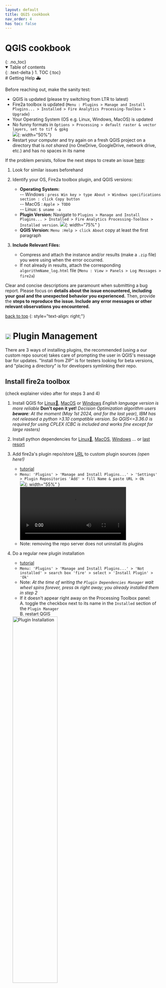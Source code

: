 ```yaml
---
layout: default
title: QGIS cookbook
nav_order: 4
has toc: false
---
```

<h1>
QGIS cookbook
</h1>
{: .no_toc}
<details open markdown="block">
  <summary>
    Table of contents
  </summary>
  {: .text-delta }
1. TOC
{:toc}
</details>
# Getting Help 🚑

Before reaching out, make the sanity test:
* QGIS is updated (please try switching from LTR to latest)
* Fire2a toolbox is updated (`Menu : Plugins > Manage and Install Plugins... > Installed > Fire Analytics Processing-Toolbox > Upgrade`)
* Your Operating System (OS e.g. Linux, Windows, MacOS) is updated
* No funny formats in `Options > Processing > default raster & vector layers, set to tif & gpkg`  
    ![](img/qgis_set_default_formats.png){: width="50%"}
* Restart your computer and try again on a fresh QGIS project on a directory that is *not shared* (no OneDrive, GoogleDrive, network drive, etc.) and has no spaces in its name

If the problem persists, follow the next steps to create an issue [here](https://github.com/fire2a/fire-analytics-qgis-processing-toolbox-plugin/issues): 

1. Look for similar issues beforehand

2. Identify your OS, Fire2a toolbox plugin, and QGIS versions:
   - **Operating System:**  
       -- Windows : `press Win key > type About > Windows specifications section : click Copy button`  
       -- MacOS : `Apple > TODO`  
       -- Linux: `$ uname -a`
   - **Plugin Version:** Navigate to `Plugins > Manage and Install Plugins... > Installed > Fire Analytics Processing-Toolbox > Installed version`. 
  ![](img/plugins_version.png){: width="75%" }
   - **QGIS Version:** `Menu :Help > click About` copy at least the first paragraph
  
3. **Include Relevant Files:**
   - Compress and attach the instance and/or results (make a `.zip` file) you were using when the error occurred.
   - If not already in results, attach the corresponding `algorithmName_log.html` file (`Menu : View > Panels > Log Messages > fire2a`)
  
Clear and concise descriptions are paramount when submitting a bug report. Please focus on **details about the issue encountered, including your goal and the unexpected behavior you experienced.** Then, provide the **steps to reproduce the issue. Include any error messages or other relevant observations you encountered.**

<a href="#top">back to top</a>
{: style="text-align: right;"}

# <img src="../assets/qgis-favicon.ico"  alt='icon-missing' style="height: 18px"> Plugin Management

There are 3 ways of installing plugins, the recommended (using a our custom repo source) takes care of prompting the user in QGIS's message bar for updates. "Install from ZIP" is for testers looking for beta versions, and "placing a directory" is for developers symlinking their repo.

## Install fire2a toolbox
(check explainer video after for steps 3 and 4)
1. Install QGIS for [Linux🗽](#linux-), [MacOS](#macos-) or [Windows](#windows-)
   _English language version is more reliable_
   __Don't open it yet!__
   _Decision Optimization algorithm users __beware__: At the moment (May 1st 2024, and for the last year), IBM has not released a python >3.10 compatible version. So QGIS<=3.36.0 is required for using CPLEX (CBC is included and works fine except for large rasters)_
2. Install python dependencies for [Linux🗽](#python), [MacOS](#python-1), [Windows](#python-2) ... or [last resort](forcing-python-requirements.html)
3. Add fire2a's plugin repo/store [URL][toolbox-server] to custom plugin sources *(open here!)*
   * [tutorial][custom]
   * `Menu: 'Plugins' > 'Manage and Install Plugins...' > 'Settings' > Plugin Repositories 'Add' > fill Name & paste URL > Ok`<br>
     ![](img/tldr_add_plugin_source.png){: width="55%" }<br>
     <a name="anchor"> </a>
     <video controls loop style="width: 75%;">
       <source src="img/install_plugin_server.mp4" type="video/mp4">
       Your browser does not support the video tag.
     </video>
   * Note: removing the repo server does not uninstall its plugins

4. Do a regular new plugin installation
   * [tutorial][new plugin]
   * `Menu: 'Plugins' > 'Manage and Install Plugins...' > 'Not installed' > search box 'fire' > select > 'Install Plugin' > 'Ok'`
   * Note: *At the time of writing the `Plugin Dependencies Manager` wait wheel spins forever, press `Ok` right away; you already installed them in step 2*
   * If it doesn't appear right away on the Processing Toolbox panel:<br>
         A. toggle the checkbox next to its name in the `Installed` section of the `Plugin Manager`<br>
         B. restart QGIS<br>
   <img src="img/tldr_install_plugin.png" style="width: 55%;" alt="Plugin Installation">
   <video controls loop style="width: 95%;">
         <source src="img/install_fire2a_toolbox.mp4" type="video/mp4">
         Your browser does not support the video tag.
   </video>

<a href="#top">back to top</a>
{: style="text-align: right;"}

## Other options
### Install from ZIP
1. Browse to:
* [releases](https://github.com/fire2a/fire-analytics-qgis-processing-toolbox-plugin/releases)
* [latest release](https://github.com/fire2a/fire-analytics-qgis-processing-toolbox-plugin/releases/latest)
2. Download a release from a tag section, in the Assets part, it looks like `fireanalyticstoolbox_v1818.5.5-beta.zip`
3. `Menu: 'Plugins' > 'Manage and Install Plugins...' > 'Install from ZIP' > '...' > 'Install Plugin'` (also dropping the zip into the input works)

### Place a folder
Download & unzip a release from the repo [toolbox-releases] or sample [release](https://github.com/fdobad/qgis-processingplugin-template/releases) sections.

For example, unzip `example_plugin_v1.2.3.zip`, inside, a folder named `example_plugin` must be moved to: 
```
# linux (symbolic link it!)
~/.local/share/QGIS/QGIS3/profiles/default/python/plugins/example_plugin
# macos
~/Library/Application Support/QGIS/QGIS3/profiles/default/python/plugins/example_plugin
# windows
%APPDATA%\QGIS\QGIS3\profiles\default\python\plugins\example_plugin
```

<a href="#top">back to top</a>
{: style="text-align: right;"}

## Must have plugins!

<img src="https://plugins.qgis.org/media/cache/be/d4/bed435e6a44e6d32cebb7e3af2f584ce.png"  alt='icon-missing' style="height: 16px">
: [Save All](https://plugins.qgis.org/plugins/SaveAllScript/), choose a location, name a new directory, done! everything gets written to disk, never worry again about temp folders or in memory layers!

<img src="https://plugins.qgis.org/media/cache/ee/38/ee380afa16e4be33e53defd07b8d6ccc.png"  alt='icon-missing' style="height: 16px">
: [Serval](https://plugins.qgis.org/plugins/Serval/), Modify your rasters as if you were using paint!

<img src="https://plugins.qgis.org/media/cache/b1/4b/b14beb4a67135e9ebf4cbdfbc2a206dc.png"  alt='icon-missing' style="height: 16px">
: [IPyConsole](https://plugins.qgis.org/plugins/IPyConsole/), "No offense, but QGIS python console just sucks." ([sic](https://www.itopen.it/qgis-and-ipython-the-definitive-interactive-console/#comment-140751)) [documentation](http://www.itopen.it/qgis-and-ipython-the-definitive-interactive-console/), [fix to use latest qtconsole](https://github.com/elpaso/qgis-ipythonconsole/compare/master...fdobad:qgis-ipythonconsole:master)

<img src="https://plugins.qgis.org/media/cache/0f/ac/0faca0282837983e3b2cad151c05844e.png"  alt='icon-missing' style="height: 16px">
: [Plugin Reloader](https://plugins.qgis.org/plugins/plugin_reloader/), If a plugin starts misbehaving easier to reload it than to restart QGIS

<img src="https://plugins.qgis.org/media/cache/e5/09/e5090f072bef93fb4344067026148210.png"  alt='icon-missing' style="height: 16px">
: [Plugin Builder](https://plugins.qgis.org/plugins/pluginbuilder3), Jumpstart your plugin development!

<a href="#top">back to top</a>
{: style="text-align: right;"}

## Install/Update troubleshoot
Sometimes after an update, the plugin doesn't appear on the Processing Toolbox panel: Reload it by pressing on the checkbox next to its name in the `Installed` section of the `Plugin Manager` or restart QGIS.

<video controls loop style="width: 95%;">
  <source src="./img/checkbox_refresh_reloads_plugin.mp4" type="video/mp4">
  Your browser does not support the video tag.
</video>
<a href="#top">back to top</a>
{: style="text-align: right;"}

# Linux 🗽
## QGIS install
* On Debian getting the Long Term Release is easy as: 
    * Gnome: `Super (or Meta) Key > type 'QGIS' > Click 'Install' on the Software app dialog`
    * Synaptic: search for qgis, click install
    * Terminal: `sudo apt install qgis qgis-plugin-grass`
* Getting the Latest Release on Debian: add QGIS [apt source](https://qgis.org/en/site/forusers/alldownloads.html#debian-ubuntu)
* [Other distributions](https://qgis.org/en/site/forusers/alldownloads.html#linux)

<a id="linux-python-environment"></a>
## Python

{: .warning}
`sudo pip` is insecure and may break your system!

{: .info}
expert tl;dr: `-m venv --system-site-packages -r` [requirements.txt], [requirements.dev.txt]

### setup a virtual environment
Handle separate dependencies but share system packages because installing QGIS brings addional packages through `python3-qgis` that binds c binaries such as GDAL.
1. Download [requirements.txt] list (2ndary clicking the link and Save Link As...)
2. Open a terminal
```bash
# good practice: a directory to keep all venvs 
mkdir -p ~/pyenv
# recommended: name this venv qgis
python3 -m venv --system-site-packages ~/pyenv/qgis
# activate it
$ source ~/pyenv/qgis/bin/activate
# from activated venv, upgrade tools
(qgis) $ python -m pip install --upgrade pip wheel setuptools
# install requirements (check where you saved it)
(qgis) $ pip install -r ~/Downloads/requirements.txt 
# related bug: matplotlib can't find qt backend
(qgis) $ pip install --upgrade matplotlib
```

### usage: activate venv, launch qgis
```bash
$ source ~/pyenv/qgis/bin/activate
(qgis) $ qgis
```

### handy terminal aliases
```bash
# appending to .bashrc:
echo 'alias pyqgis="source ~/pyenv/qgis/bin/activate"'>>~/.bashrc
echo 'alias myqgis="source ~/pyenv/qgis/bin/activate && qgis"'>>~/.bashrc
# NOTE: must source bashrc for aliases to work
$ source ~/.bashrc
# NOTE: or restart same shell (every time a bash terminal is launched it gets sourced)
$ bash 
# first alias: to activate venv
$ pyqgis
# second alias: to launch with venv activated
$ myqgis
```

### activated ~~icon~~ desktop environment launcher

{: .success}
Avoid `ModuleNotFoundError` when QGIS starts from the default launcher or associated (i.e. Open with) files (e.g., .shp, .gpkg), by activating the venv before starting QGIS

To do this, edit the QGIS ~~icon~~ launcher. Some Desktop Environments (xfce, gnome?) allow editing the launcher by 2ndary clicking on the QGIS icon; then edit the launch command on the displayed menu:
```bash
# From
Exec=qgis %F
# To
Exec=bash -c 'source ~/pyenv/qgis/bin/activate && qgis %F'

# It's the same as editing this file 
~/.local/share/applications/org.qgis.qgis.desktop

# If not found on your user's files it's on system launchers, copy it:
cp /usr/share/applications/org.qgis.qgis.desktop ~/.local/share/applications/.
# then edit
```
### other useful locations
```bash
# user plugin directory
~/.local/share/QGIS/QGIS3/profiles/default/python/plugins/fireanalyticstoolbox
# processing plugin directory
/usr/share/qgis/python/plugins/processing
```

<a href="#top">back to top</a>
{: style="text-align: right;"}

# MacOS 💰
## QGIS Install
Download it [here](https://qgis.org/en/site/forusers/download.html#mac) also read the instruction to not get security blocked at startup.
## Python
This QGIS version includes its own python, so be careful to use it instead of systems's python
```zsh
# optional or pro: be extra careful confirming is the right python
# these are not the same:
% ./python3 -c "import sys;print(sys.prefix)"
% python3 -c "import sys;print(sys.prefix)"
```

### installing requirements
1. Download [requirements.txt] list (2ndary clicking the link and Save Link As...)
2. Open a terminal
```zsh
# go to QGIS python location
% cd /Applications/QGIS.app/Contents/MacOS/bin
# install into qgis python environment
% ./python3 -m pip install -r ~/Downloads/requirements.txt
# matplotlib bug: can't find qt_backend
% ./python3 -m pip install --upgrade matplotlib
```

### other useful locations
```zsh
# user plugin folder
~/Library/Application\ Support/QGIS/QGIS3/profiles/default/python/plugins/fireanalyticstoolbox
# python location
/Applications/QGIS.app/Contents/MacOS/bin
```

<a href="#top">back to top</a>
{: style="text-align: right;"}

# Windows 💩™
## QGIS Install
A. Web install [link](https://qgis.org/en/site/forusers/download.html#windows), there are 3 flavors:
- Latest version is recommended
- LTR works with some issues
- OSGeo4W Network Installer can be upgraded in place

B. "Terminal" install
0. Using `winget` cli, if not available, activate it in Microsoft Store
1. Open a "privileged terminal", e.g. On your keyboard press the 'Win' button > type 'cmd' > 2dary click on the app > Click 'Run as administrator'
2. Input `winget install -e --id OSGeo.QGIS --scope machine` (`--scope machine` option is recommended to making launcher icons for all users)
3. Follow on screen instructions (all defaults are ok)

<a id="windows-python-environment"></a>
## Python
Windows version of QGIS comes bundled with its own python, a special launcher must be used to access it
### installing requirements
1. Download [requirements.txt] list (2ndary clicking the link and Save Link As...)
2. Activate QGIS python by starting `OSGeo4W Shell` app `Win button > type OSGeo > select & click` to launch a CMD terminal 
3. Type `pip install -r "%USERPROFILE%\Downloads\requirements.txt"` press Enter. (Adjust the path as needed, on Windows 11 you can select the file with the secondary button then click 'Copy path', use 2ndary click to paste into CMD terminal)

<video controls loop style="width: 95%;">
  <source src="img/install_win_pip_requirements.mp4" type="video/mp4">
  Your browser does not support the video tag.
</video>

If you couldn't understand last 2 steps, try the [last resort](forcing-python-requirements.html) solution.

__All ready!__

__Except__ if you'll be running our _Decision Optimization algorithms, specially on big rasters_; then the next two steps are required to use CPLEX as a MIP solver from within QGIS.

<a href="#top">back to top</a>
{: style="text-align: right;"}

### make it writable
Recommended for machines with a single user, or to share modifications to the environment to all users (explainer video after)

Also to integrate a local cplex install with QGIS python environment (see our decision optimization algorithms)

1. Open QGIS install folder, open the `bin` folder
    - probably: `C:\Program Files\QGIS 3.45.6\bin` (adjust version)
    - surely: `Win button > type QGIS > 2ndary click > Open file location > 2ndary click > Open file location > click 'bin' folder`
2. Select `Python39` (check same version), properties, security, ... full control for user.

<video controls loop style="width: 95%;">
  <source src="./img/qgis_windows_single_user.mp4" type="video/mp4">
  Your browser does not support the video tag.
</video>

Also on the video, a success install of qtconsole being installed on `Program Files\Qgis` and not on user's `%APPDATA%` path, meaning success in making the python environment writable

### setup CPLEX solver 

__At the moment (May 1st 2024, and for the last year), IBM has not released a python >3.10 compatible version. So QGIS<=3.36.0 is required.__  

0. Make your QGIS python environment writable by users (see previous section)
1. Download and install the CPLEX solver from IBM's website (tested with CPLEX_Studio2211)
2. Open OSGeo4W Shell as administrator
3. Execute changing directory to the CPLEX install location, python folder, then run setup.py with the install argument:
```batch
cd ..\IBM\ILOG\CPLEX_Studio2211\python
python setup.py install
```
Now you can just select CPLEX on any decision [optimization](/docs/docs/qgis-toolbox/README.html#deployed-algorithms) algorithm (advanced parameters section, on the dropdown form)
![](img/doop_advancedoptions.png){: width="75%" }

### making a python environment launcher for developers

To have a location independent launcher that activates the environment in a CMD terminal; 
- for running python scripts using QGIS without the application raised
- that could be chained into VSCode for development [.vscode\settings.json](https://raw.githubusercontent.com/fire2a/fire2a-lib/main/.vscode/settings.json)

Copy and modify `python-qgis.bat` that comes in QGIS `bin` folder, in these 3 steps (explainer video after, [sample](https://raw.githubusercontent.com/fire2a/fire2a-lib/main/python-qgis-cmd.bat)):

1. Open QGIS install folder, open the `bin` folder
    - probably: `C:\Program Files\QGIS 3.45.6\bin` (adjust version)
    - surely: `Win button > type QGIS > 2ndary click > Open file location > 2ndary click > Open file location > click 'bin' folder`
2. Copy and rename `python-qgis.bat` to a location and name of your choosing
3. Edit the 2nd and last line with:
```batch
    REM call it from an absolute path
    REM adjust location and version
    call "%PROGRAMFILES%\QGIS 3.45.6\bin\o4w_env.bat"  (adjust version)

    REM print the prefix as check
    echo python sys says:
    python -c "import sys; print('prefix:', sys.prefix, '\npath:', sys.path)"
    REM leave the terminal running
    cmd.exe /k
```

<video controls loop style="width: 95%;">
  <source src="img/qgis_windows_activate_venv.mp4" type="video/mp4">
  Your browser does not support the video tag.
</video>

### other useful locations
```batch
# user plugin folder
%AppData%\QGIS\QGIS3\profiles\default\python\plugins\fireanalyticstoolbox
# shell location
%ProgramFiles%\QGIS 3.36.1\OSGeo4W.bat
# python location
%ProgramFiles%\QGIS 3.36.1\apps\Python39
```

---
[QGIS]: https://qgis.org
[requirements.txt]: https://raw.githubusercontent.com/fire2a/fire-analytics-qgis-processing-toolbox-plugin/main/fireanalyticstoolbox/requirements.txt 
[requirements.dev.txt]: https://raw.githubusercontent.com/fire2a/fire-analytics-qgis-processing-toolbox-plugin/main/requirements.dev.txt
[Scott&Burgan-dialog-server]: https://fdobad.github.io/qgis-processingplugin-template/plugins.xml
[Kitral simulator dialog-server]: https://fdobad.github.io/fire2am-kitral/plugins.xml 
[Processing-Toolbox-server]: https://fire2a.github.io/fire-analytics-qgis-processing-toolbox-plugin/plugins.xml
[toolbox-releases]: https://fire2a.github.io/fire-analytics-qgis-processing-toolbox-plugin/releases
[toolbox-repo]: https://www.github.com/fire2a/fire-analytics-qgis-processing-toolbox-plugin
[kitral-dialog-requirements.txt]: https://raw.githubusercontent.com/fdobad/fire2am-kitral/main/requirements.txt
[TODO-Cell2Fire-requirements.txt]: https://github.com/fire2a/C2F-W

[toolbox-server]: https://fire2a.github.io/fire-analytics-qgis-processing-toolbox-plugin/plugins.xml
[fetching plugins]: https://docs.qgis.org/latest/en/docs/training_manual/qgis_plugins/fetching_plugins.html
[custom]: https://docs.qgis.org/latest/en/docs/training_manual/qgis_plugins/fetching_plugins.html#basic-fa-configuring-additional-plugin-repositories
[new plugin]: https://docs.qgis.org/3.28/en/docs/training_manual/qgis_plugins/fetching_plugins.html#basic-fa-installing-new-plugins
